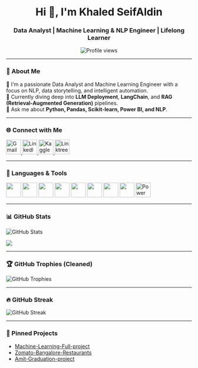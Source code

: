 <h1 align="center">Hi 👋, I'm Khaled SeifAldin</h1>
<h3 align="center">Data Analyst | Machine Learning & NLP Engineer | Lifelong Learner</h3>

<p align="center">
  <img src="https://komarev.com/ghpvc/?username=khaled166&label=Profile%20views&color=0e75b6&style=flat" alt="Profile views" />
</p>

---

### 🧠 About Me
🚀 I'm a passionate Data Analyst and Machine Learning Engineer with a focus on NLP, data storytelling, and intelligent automation.  
🌱 Currently diving deep into **LLM Deployment**, **LangChain**, and **RAG (Retrieval-Augmented Generation)** pipelines.  
💬 Ask me about **Python, Pandas, Scikit-learn, Power BI, and NLP**.

---

### 🌐 Connect with Me

<p align="left">
  <a href="mailto:khaled.seif.166@gmail.com" target="_blank">
    <img src="https://img.icons8.com/color/48/gmail-new.png" alt="Gmail" width="40" height="40"/>
  </a>
  <a href="https://www.linkedin.com/in/khaled-seifaldin-089a7a1b7/" target="_blank">
    <img src="https://img.icons8.com/color/48/linkedin.png" alt="LinkedIn" width="40" height="40"/>
  </a>
  <a href="https://www.kaggle.com/YOUR_KAGGLE_USERNAME" target="_blank">
    <img src="https://img.icons8.com/color/48/kaggle.png" alt="Kaggle" width="40" height="40"/>
  </a>
  <a href="https://linktr.ee/YOUR_LINKTREE" target="_blank">
    <img src="https://seeklogo.com/images/L/linktree-logo-168FC9B4C5-seeklogo.com.png" alt="Linktree" width="40" height="40"/>
  </a>
</p>

---

### 🧰 Languages & Tools

<p align="left">
  <img src="https://cdn.jsdelivr.net/gh/devicons/devicon/icons/python/python-original.svg" height="40"/>
  <img src="https://cdn.jsdelivr.net/gh/devicons/devicon/icons/jupyter/jupyter-original.svg" height="40"/>
  <img src="https://cdn.jsdelivr.net/gh/devicons/devicon/icons/pandas/pandas-original.svg" height="40"/>
  <img src="https://cdn.jsdelivr.net/gh/devicons/devicon/icons/numpy/numpy-original.svg" height="40"/>
  <img src="https://cdn.jsdelivr.net/gh/devicons/devicon/icons/scikit-learn/scikit-learn-original.svg" height="40"/>
  <img src="https://cdn.jsdelivr.net/gh/devicons/devicon/icons/tensorflow/tensorflow-original.svg" height="40"/>
  <img src="https://cdn.jsdelivr.net/gh/devicons/devicon/icons/mysql/mysql-original.svg" height="40"/>
  <img src="https://cdn.jsdelivr.net/gh/devicons/devicon/icons/git/git-original.svg" height="40"/>
  <img src="https://img.icons8.com/color/48/power-bi.png" height="40" alt="Power BI"/>
</p>

---

### 📊 GitHub Stats

<p align="left">
  <img src="https://github-readme-stats.vercel.app/api?username=khaled166&show_icons=true&theme=radical" alt="GitHub Stats"/>
</p>
<p align="left">
  <img src="https://github-readme-stats.vercel.app/api/top-langs/?username=khaled166&layout=compact&theme=radical" />
</p>

---

### 🏆 GitHub Trophies (Cleaned)

<p align="left">
  <img src="https://github-profile-trophy.vercel.app/?username=khaled166&theme=radical&no-bg=true&no-frame=true&margin-w=10&margin-h=10&exclude=Issues,PullRequest,Reviews,Followers" alt="GitHub Trophies"/>
</p>

---

### 🔥 GitHub Streak

<p align="left">
  <img src="https://github-readme-streak-stats.herokuapp.com/?user=khaled166&theme=radical" alt="GitHub Streak"/>
</p>

---

### 📌 Pinned Projects

- [Machine-Learning-Full-project](https://github.com/khaled166/Machine-Learning-Full-project)
- [Zomato-Bangalore-Restaurants](https://github.com/khaled166/Zomato-Bangalore-Restaurants)
- [Amit-Graduation-project](https://github.com/khaled166/Amit-Graduation-project)
